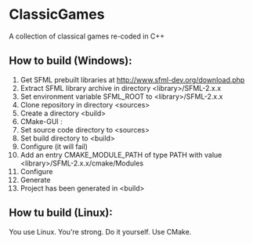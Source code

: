 # ClassicGames
A collection of classical games re-coded in C++

## How to build (Windows):

1. Get SFML prebuilt libraries at http://www.sfml-dev.org/download.php
2. Extract SFML library archive in directory \<library\>/SFML-2.x.x
3. Set environment variable SFML_ROOT to \<library\>/SFML-2.x.x
4. Clone repository in directory \<sources\>
5. Create a directory \<build\>
6. CMake-GUI :
  1. Set source code directory to \<sources\>
  2. Set build directory to \<build\>
  3. Configure (it will fail)
  4. Add an entry CMAKE_MODULE_PATH of type PATH with value \<library\>/SFML-2.x.x/cmake/Modules
  5. Configure
  6. Generate
9. Project has been generated in \<build\>

## How tu build (Linux):

You use Linux. You're strong. Do it yourself. Use CMake.